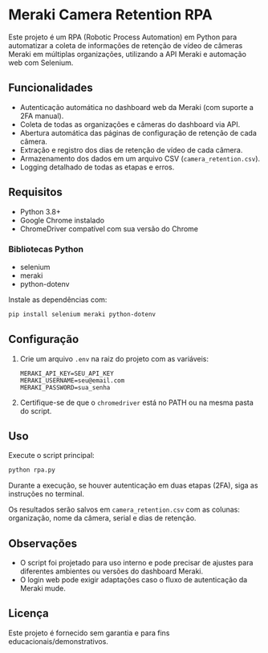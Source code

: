 # Meraki Camera Retention RPA

Este projeto é um RPA (Robotic Process Automation) em Python para automatizar a coleta de informações de retenção de vídeo de câmeras Meraki em múltiplas organizações, utilizando a API Meraki e automação web com Selenium.

## Funcionalidades
- Autenticação automática no dashboard web da Meraki (com suporte a 2FA manual).
- Coleta de todas as organizações e câmeras do dashboard via API.
- Abertura automática das páginas de configuração de retenção de cada câmera.
- Extração e registro dos dias de retenção de vídeo de cada câmera.
- Armazenamento dos dados em um arquivo CSV (`camera_retention.csv`).
- Logging detalhado de todas as etapas e erros.

## Requisitos
- Python 3.8+
- Google Chrome instalado
- ChromeDriver compatível com sua versão do Chrome

### Bibliotecas Python
- selenium
- meraki
- python-dotenv

Instale as dependências com:
```bash
pip install selenium meraki python-dotenv
```

## Configuração
1. Crie um arquivo `.env` na raiz do projeto com as variáveis:
   ```env
   MERAKI_API_KEY=SEU_API_KEY
   MERAKI_USERNAME=seu@email.com
   MERAKI_PASSWORD=sua_senha
   ```
2. Certifique-se de que o `chromedriver` está no PATH ou na mesma pasta do script.

## Uso
Execute o script principal:
```bash
python rpa.py
```

Durante a execução, se houver autenticação em duas etapas (2FA), siga as instruções no terminal.

Os resultados serão salvos em `camera_retention.csv` com as colunas: organização, nome da câmera, serial e dias de retenção.

## Observações
- O script foi projetado para uso interno e pode precisar de ajustes para diferentes ambientes ou versões do dashboard Meraki.
- O login web pode exigir adaptações caso o fluxo de autenticação da Meraki mude.

## Licença
Este projeto é fornecido sem garantia e para fins educacionais/demonstrativos.
